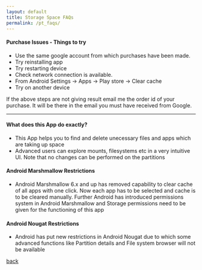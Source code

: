 ```yaml
---
layout: default
title: Storage Space FAQs
permalink: /pt_faqs/
---
```

#### Purchase Issues - Things to try
* Use the same google account from which purchases have been made.
* Try reinstalling app
* Try restarting device
* Check network connection is available.
* From Android Settings -> Apps -> Play store -> Clear cache
* Try on another device

If the above steps are not giving result email me the order id of your purchase. It will be there in the email you must have received from Google.
<hr/>

#### What does this App do exactly?
* This App helps you to find and delete unecessary files and apps which are taking up space
* Advanced users can explore mounts, filesystems etc in a very intuitive UI. Note that no changes can be performed on the partitions

#### Android Marshmallow Restrictions
* Android Marshmallow 6.x and up has removed capability to clear cache of all apps with one click. Now each app has to be selected and cache is to be cleared manually. Further Android has introduced permissions system in Android Marshmallow and Storage permissions need to be given for the functioning of this app

#### Android Nougat Restrictions
* Android has put new restrictions in Android Nougat due to which some advanced functions like Partition details and File system browser will not be available

[back](/)
